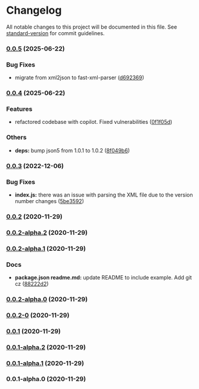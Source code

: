 # Changelog

All notable changes to this project will be documented in this file. See [standard-version](https://github.com/conventional-changelog/standard-version) for commit guidelines.

### [0.0.5](https://github.com/Whamo12/fetch-cwe-list/compare/v0.0.4...v0.0.5) (2025-06-22)


### Bug Fixes

* migrate from xml2json to fast-xml-parser ([d692369](https://github.com/Whamo12/fetch-cwe-list/commit/d692369c4fa9cee15fee1f308f5accad2562930b))

### [0.0.4](https://github.com/Whamo12/fetch-cwe-list/compare/v0.0.3...v0.0.4) (2025-06-22)


### Features

* refactored codebase with copilot.  Fixed vulnerabilities ([0f1f05d](https://github.com/Whamo12/fetch-cwe-list/commit/0f1f05dd6e310e02d530c11bb553d0a9f738a3cd))


### Others

* **deps:** bump json5 from 1.0.1 to 1.0.2 ([8f049b6](https://github.com/Whamo12/fetch-cwe-list/commit/8f049b6011436fae84afd2993cee97692b7d628a))

### [0.0.3](https://github.com/Whamo12/fetch-cwe-list/compare/v0.0.2...v0.0.3) (2022-12-06)


### Bug Fixes

* **index.js:** there was an issue with parsing the XML file due to the version number changes ([5be3592](https://github.com/Whamo12/fetch-cwe-list/commit/5be359256ead1173ed4497c5c7a8692cc203cf96))

### [0.0.2](https://github.com/Whamo12/fetch-cwe-list/compare/v0.0.2-alpha.2...v0.0.2) (2020-11-29)

### [0.0.2-alpha.2](https://github.com/Whamo12/fetch-cwe-list/compare/v0.0.2-alpha.1...v0.0.2-alpha.2) (2020-11-29)

### [0.0.2-alpha.1](https://github.com/Whamo12/fetch-cwe-list/compare/v0.0.2-alpha.0...v0.0.2-alpha.1) (2020-11-29)


### Docs

* **package.json readme.md:** update README to include example. Add git cz ([88222d2](https://github.com/Whamo12/fetch-cwe-list/commit/88222d2cc5b16b8a1907968c56ca5ac7e8d9e427))

### [0.0.2-alpha.0](https://github.com/Whamo12/fetch-cwe-list/compare/v0.0.2-0...v0.0.2-alpha.0) (2020-11-29)

### [0.0.2-0](https://github.com/Whamo12/fetch-cwe-list/compare/v0.0.1...v0.0.2-0) (2020-11-29)

### [0.0.1](https://github.com/Whamo12/fetch-cwe-list/compare/v0.0.1-alpha.2...v0.0.1) (2020-11-29)

### [0.0.1-alpha.2](https://github.com/Whamo12/cwe-list/compare/v0.0.1-alpha.1...v0.0.1-alpha.2) (2020-11-29)

### [0.0.1-alpha.1](https://github.com/Whamo12/cwe-list/compare/v0.0.1-alpha.0...v0.0.1-alpha.1) (2020-11-29)

### 0.0.1-alpha.0 (2020-11-29)
